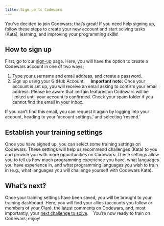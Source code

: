 ```yaml
---
title: Sign up to Codewars
---
```


You’ve decided to join Codewars; that’s great! If you need help signing up, follow these steps to create your new account and start solving tasks (Kata), learning, and improving your programming skills! 

## How to sign up 
First, go to our [sign-up](https://www.codewars.com/join) page. Here, you will have the option to create a Codewars account in one of two ways;  
1. Type your username and email address, and create a password.
2. Sign up using your GitHub Account.  
 
**Important note:**
Once your account is set up, you will receive an email asking to confirm your email address. Please be aware that certain features on Codewars will be limited until your account is confirmed. Check your spam folder if you cannot find the email in your inbox.

If you can’t find this email, you can request it again by logging into your account, heading to your ‘account settings,’ and selecting ‘resend.’  
 
## Establish your training settings 
Once you have signed up, you can select some training settings on Codewars. These settings will help us recommend challenges (Kata) to you and provide you with more opportunities on Codewars. These settings allow you to tell us how much programming experience you have, what languages you have experience in, and what programming languages you wish to train in (e.g., what languages you will challenge yourself with Codewars Kata). 
 
## What’s next? 
Once your training settings have been saved, you will be brought to your training dashboard. Here, you will find your allies (accounts you follow or members of your [Clan](https://docs.codewars.com/community/following/#clans)), the latest comments on Codewars, and, most importantly, your [next challenge to solve](https://docs.codewars.com/getting-started/finding-kata/). 
 
You’re now ready to train on Codewars; enjoy!

